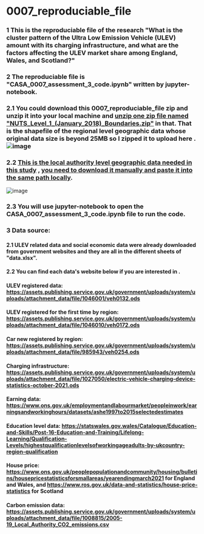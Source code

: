 # 0007_reproduciable_file
### 1 This is the reproduciable file of the research "What is the cluster pattern of the Ultra Low Emission Vehicle (ULEV) amount with its charging infrastructure, and what are the factors affecting the ULEV market share among England, Wales, and Scotland?"


### 2 The reproduciable file is "CASA_0007_assessment_3_code.ipynb" written by jupyter-notebook.
### 2.1 You could download this 0007_reproduciable_file zip and unzip it into your local machine and <ins>unzip one zip file named "NUTS_Level_1_(January_2018)_Boundaries.zip"</ins> in that. That is the shapefile of the regional level geographic data whose original data size is beyond 25MB so I zipped it to upload here . ![image](https://user-images.githubusercontent.com/91874485/149977399-4a9f9630-be18-4848-9a8e-bdef0a74f8c5.png)

### 2.2 [This is the local authority level geographic data needed in this study](https://geoportal.statistics.gov.uk/datasets/ons::local-authority-districts-may-2021-uk-bfe/about) , <ins>you need to download it manually and paste it into the same path locally</ins>.
![image](https://user-images.githubusercontent.com/91874485/149977634-1aa805c8-cd14-49ca-93ce-5c11d4d72b99.png)

### 2.3 You will use jupyter-notebook to open the CASA_0007_assessment_3_code.ipynb file to run the code.


### 3 Data source:  
#### 2.1 ULEV related data and social economic data were already downloaded from government websites and they are all in the different sheets of "data.xlsx".
#### 2.2 You can find each data's website below if you are interested in .

#### ULEV registered data: https://assets.publishing.service.gov.uk/government/uploads/system/uploads/attachment_data/file/1046001/veh0132.ods
#### ULEV registered for the first time by region: https://assets.publishing.service.gov.uk/government/uploads/system/uploads/attachment_data/file/1046010/veh0172.ods
#### Car new registered by region: https://assets.publishing.service.gov.uk/government/uploads/system/uploads/attachment_data/file/985943/veh0254.ods  
#### Charging infrastructure: https://assets.publishing.service.gov.uk/government/uploads/system/uploads/attachment_data/file/1027050/electric-vehicle-charging-device-statistics-october-2021.ods

#### Earning data: https://www.ons.gov.uk/employmentandlabourmarket/peopleinwork/earningsandworkinghours/datasets/ashe1997to2015selectedestimates
#### Education level data: https://statswales.gov.wales/Catalogue/Education-and-Skills/Post-16-Education-and-Training/Lifelong-Learning/Qualification-Levels/highestqualificationlevelsofworkingageadults-by-ukcountry-region-qualification
#### House price: https://www.ons.gov.uk/peoplepopulationandcommunity/housing/bulletins/housepricestatisticsforsmallareas/yearendingmarch2021 for England and Wales, and https://www.ros.gov.uk/data-and-statistics/house-price-statistics for Scotland
#### Carbon emission data: https://assets.publishing.service.gov.uk/government/uploads/system/uploads/attachment_data/file/1008815/2005-19_Local_Authority_CO2_emissions.csv





